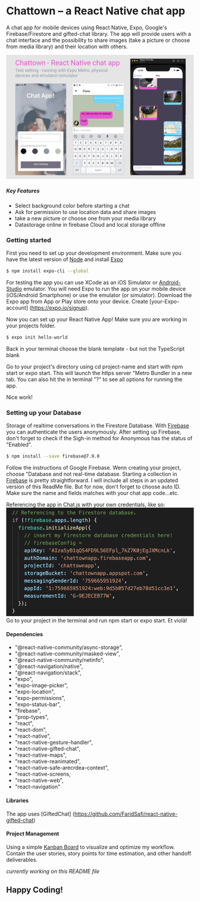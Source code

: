 # Chattown – a React Native chat app

A chat app for mobile devices using React Native, Expo, Google's Firebase/Firestore and gifted-chat library.
The app will provide users with a chat interface and the possibility to share images (take a picture or choose from media library) and their location with others.

![code to be replaced](/assets/testing_chat.png)

##### Key Features
- Select background color before starting a chat
- Ask for permission to use location data and share images
- take a new picture or choose one from your media library
- Datastorage online in firebase Cloud and local storage offline

### Getting started
First you need to set up your development environment. Make sure you have the latest version of [Node](https://nodejs.org/en/) and install [Expo](https://expo.io/)
```sh
$ npm install expo-cli --global
 ```
For testing the app you can use XCode as an iOS Simulator or [Android-Studio](https://developer.android.com/studio) emulator. You will need Expo to run the app on your mobile device (iOS/Android Smartphone) or use the emulator (or simulator). Download the Expo app from App or Play store onto your device.
Create [your-Expo-account] (https://expo.io/signup).

Now you can set up your React Native App! Make sure you are working in your projects folder.
```sh
$ expo init hello-world
```
Back in your terminal choose the blank template - but not the TypeScript blank

Go to your project's directory using cd project-name and start with npm start or expo start. This will launch the https server "Metro Bundler in a new tab. You can also hit the in terminal "?" to see all options for running the app. 

Nice work!

### Setting up your Database
Storage of realtime conversations in the Firestore Database. With [Firebase](https://firebase.google.com/docs) you can authenticate the users anonymously. After setting up Firebase, don't forget to check if the Sigh-in method for Anonymous has the status of "Enabled". 

```sh
$ npm install --save firebase@7.9.0
```
Follow the instructions of Google Firebase. Wenn creating your project, choose "Database and not real-time database. Starting a collection in [Firebase](https://firebase.google.com/docs/firestore/using-console) is pretty straightforward. I will include all steps in an updated version of this ReadMe file. But for now, don't forget to choose auto ID. Make sure the name and fields matches with your chat app code...etc. 

Referencing the app in Chat.js with your own credentials, like so:
![code to be replaced](/assets/credentials_firestore.png)
Go to your project in the terminal and run npm start or expo start. Et violà!

#### Dependencies 
 - "@react-native-community/async-storage",
 - "@react-native-community/masked-view",
 - "@react-native-community/netinfo",
 - "@react-navigation/native",
 - "@react-navigation/stack",
 - "expo",
 - "expo-image-picker",
 - "expo-location",
 - "expo-permissions",
 - "expo-status-bar",
 - "firebase",
 - "prop-types",
 - "react",
 - "react-dom",
 - "react-native",
 - "react-native-gesture-handler",
 -  "react-native-gifted-chat",
 - "react-native-maps",
 - "react-native-reanimated",
 - "react-native-safe-arecrdea-context",
 - "react-native-screens,
 - "react-native-web",
 - "react-navigation"

#### Libraries
The app uses [GiftedChat] (https://github.com/FaridSafi/react-native-gifted-chat)

#### Project Management
Using a simple [Kanban Board](https://trello.com/b/51GCsgP5/native-react-chat-app) to visualize and optimize my workflow. Contain the user stories, story points for time estimation, and other handoff deliverables. 

*currently working on this README file*

 ## Happy Coding!